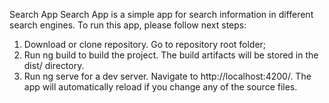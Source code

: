 Search App
Search App is a simple app for search information in different search engines.
To run this app, please follow next steps:
1.	Download or clone repository. Go to repository root folder;
2.	Run ng build to build the project. The build artifacts will be stored in the dist/ directory.
3.	Run ng serve for a dev server. Navigate to http://localhost:4200/. The app will automatically reload if you change any of the source files.

